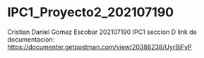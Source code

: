# IPC1_Proyecto2_202107190
Cristian Daniel Gomez Escobar
202107190
IPC1 seccion D
link de documentacion: https://documenter.getpostman.com/view/20386238/UyrBiFvP
